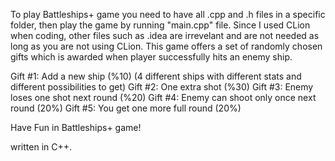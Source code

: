 To play Battleships+ game you need to have all .cpp and .h files in a specific folder, then play the game by running "main.cpp" file.
Since I used CLion when coding, other files such as .idea are irrevelant and are not needed as long as you are not using CLion. 
This game offers a set of randomly chosen gifts which is awarded when player successfully hits an enemy ship.

Gift #1: Add a new ship (%10) (4 different ships with different stats and different possibilities to get)
Gift #2: One extra shot (%30)
Gift #3: Enemy loses one shot next round (%20)
Gift #4: Enemy can shoot only once next round (20%)
Gift #5: You get one more full round (20%)

Have Fun in Battleships+ game!

written in C++.

